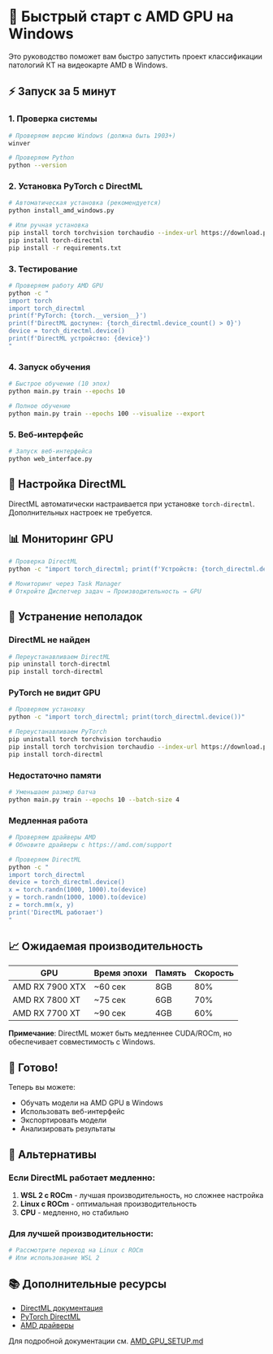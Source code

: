 # 🚀 Быстрый старт с AMD GPU на Windows

Это руководство поможет вам быстро запустить проект классификации патологий КТ на видеокарте AMD в Windows.

## ⚡ Запуск за 5 минут

### 1. Проверка системы
```bash
# Проверяем версию Windows (должна быть 1903+)
winver

# Проверяем Python
python --version
```

### 2. Установка PyTorch с DirectML
```bash
# Автоматическая установка (рекомендуется)
python install_amd_windows.py

# Или ручная установка
pip install torch torchvision torchaudio --index-url https://download.pytorch.org/whl/cpu
pip install torch-directml
pip install -r requirements.txt
```

### 3. Тестирование
```bash
# Проверяем работу AMD GPU
python -c "
import torch
import torch_directml
print(f'PyTorch: {torch.__version__}')
print(f'DirectML доступен: {torch_directml.device_count() > 0}')
device = torch_directml.device()
print(f'DirectML устройство: {device}')
"
```

### 4. Запуск обучения
```bash
# Быстрое обучение (10 эпох)
python main.py train --epochs 10

# Полное обучение
python main.py train --epochs 100 --visualize --export
```

### 5. Веб-интерфейс
```bash
# Запуск веб-интерфейса
python web_interface.py
```

## 🔧 Настройка DirectML

DirectML автоматически настраивается при установке `torch-directml`. Дополнительных настроек не требуется.

## 📊 Мониторинг GPU

```bash
# Проверка DirectML
python -c "import torch_directml; print(f'Устройств: {torch_directml.device_count()}')"

# Мониторинг через Task Manager
# Откройте Диспетчер задач → Производительность → GPU
```

## 🚨 Устранение неполадок

### DirectML не найден
```bash
# Переустанавливаем DirectML
pip uninstall torch-directml
pip install torch-directml
```

### PyTorch не видит GPU
```bash
# Проверяем установку
python -c "import torch_directml; print(torch_directml.device())"

# Переустанавливаем PyTorch
pip uninstall torch torchvision torchaudio
pip install torch torchvision torchaudio --index-url https://download.pytorch.org/whl/cpu
pip install torch-directml
```

### Недостаточно памяти
```bash
# Уменьшаем размер батча
python main.py train --epochs 10 --batch-size 4
```

### Медленная работа
```bash
# Проверяем драйверы AMD
# Обновите драйверы с https://amd.com/support

# Проверяем DirectML
python -c "
import torch_directml
device = torch_directml.device()
x = torch.randn(1000, 1000).to(device)
y = torch.randn(1000, 1000).to(device)
z = torch.mm(x, y)
print('DirectML работает')
"
```

## 📈 Ожидаемая производительность

| GPU | Время эпохи | Память | Скорость |
|-----|-------------|--------|----------|
| AMD RX 7900 XTX | ~60 сек | 8GB | 80% |
| AMD RX 7800 XT | ~75 сек | 6GB | 70% |
| AMD RX 7700 XT | ~90 сек | 4GB | 60% |

**Примечание**: DirectML может быть медленнее CUDA/ROCm, но обеспечивает совместимость с Windows.

## 🎯 Готово!

Теперь вы можете:
- Обучать модели на AMD GPU в Windows
- Использовать веб-интерфейс
- Экспортировать модели
- Анализировать результаты

## 🔄 Альтернативы

### Если DirectML работает медленно:
1. **WSL 2 с ROCm** - лучшая производительность, но сложнее настройка
2. **Linux с ROCm** - оптимальная производительность
3. **CPU** - медленно, но стабильно

### Для лучшей производительности:
```bash
# Рассмотрите переход на Linux с ROCm
# Или использование WSL 2
```

## 📚 Дополнительные ресурсы

- [DirectML документация](https://docs.microsoft.com/en-us/windows/ai/directml/)
- [PyTorch DirectML](https://pytorch.org/blog/pytorch-1.12-release/)
- [AMD драйверы](https://amd.com/support)

Для подробной документации см. [AMD_GPU_SETUP.md](AMD_GPU_SETUP.md)
